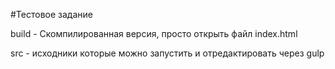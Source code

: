 #Тестовое задание

build - Скомпилированная версия, просто открыть файл index.html

src - исходники которые можно запустить и отредактировать через gulp
